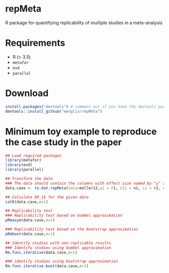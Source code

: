 # repMeta
R package for quantifying replicability of multiple studies in a meta-analysis

# Requirements

- R (> 3.5)
- `metafor`
- `evd`
- `parallel`

# Download
```R
install.packages("devtools") # comment out if you have the devtools package
devtools::install_github("menglix/repMeta")
```

# Minimum toy example to reproduce the case study in the paper

```R
## Load required packages
library(metafor) 
library(evd)
library(parallel)

## Transform the data
### The data should contain the columns with effect size named by "y" and within-study variance named by "s2" 
data.case <- to.dat.repMeta(data=moller12,ai = r1, n1i = n1, ci = r2, n2i = n2,measure="OR")

## Calculate $R_1$ for the given data
calR(data.case,m=1)

## Replicability test
### Replicability test based on Gumbel approximation
pRmasym(data.case,m=1)

### Replicability test based on the bootstrap approximation
pRmboot(data.case,m=1)

## Identify studies with non-replicable results
### Identify studies using Gumbel approximation
Rm.func.iterative(data.case,m=1)

### identify studies using bootstrap approximation
Rm.func.iterative.boot(data.case,m=1)

```
